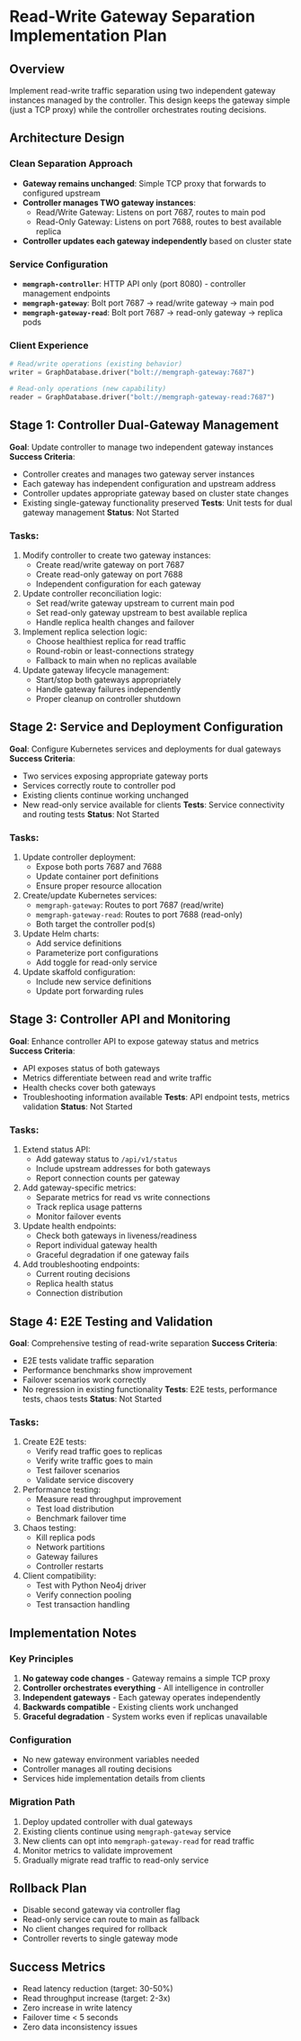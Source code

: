 # Read-Write Gateway Separation Implementation Plan

## Overview
Implement read-write traffic separation using two independent gateway instances managed by the controller. This design keeps the gateway simple (just a TCP proxy) while the controller orchestrates routing decisions.

## Architecture Design

### Clean Separation Approach
- **Gateway remains unchanged**: Simple TCP proxy that forwards to configured upstream
- **Controller manages TWO gateway instances**:
  - Read/Write Gateway: Listens on port 7687, routes to main pod
  - Read-Only Gateway: Listens on port 7688, routes to best available replica
- **Controller updates each gateway independently** based on cluster state

### Service Configuration
- **`memgraph-controller`**: HTTP API only (port 8080) - controller management endpoints
- **`memgraph-gateway`**: Bolt port 7687 → read/write gateway → main pod
- **`memgraph-gateway-read`**: Bolt port 7687 → read-only gateway → replica pods

### Client Experience
```python
# Read/write operations (existing behavior)
writer = GraphDatabase.driver("bolt://memgraph-gateway:7687")

# Read-only operations (new capability)
reader = GraphDatabase.driver("bolt://memgraph-gateway-read:7687")
```

## Stage 1: Controller Dual-Gateway Management
**Goal**: Update controller to manage two independent gateway instances
**Success Criteria**:
- Controller creates and manages two gateway server instances
- Each gateway has independent configuration and upstream address
- Controller updates appropriate gateway based on cluster state changes
- Existing single-gateway functionality preserved
**Tests**: Unit tests for dual gateway management
**Status**: Not Started

### Tasks:
1. Modify controller to create two gateway instances:
   - Create read/write gateway on port 7687
   - Create read-only gateway on port 7688
   - Independent configuration for each gateway
2. Update controller reconciliation logic:
   - Set read/write gateway upstream to current main pod
   - Set read-only gateway upstream to best available replica
   - Handle replica health changes and failover
3. Implement replica selection logic:
   - Choose healthiest replica for read traffic
   - Round-robin or least-connections strategy
   - Fallback to main when no replicas available
4. Update gateway lifecycle management:
   - Start/stop both gateways appropriately
   - Handle gateway failures independently
   - Proper cleanup on controller shutdown

## Stage 2: Service and Deployment Configuration
**Goal**: Configure Kubernetes services and deployments for dual gateways
**Success Criteria**:
- Two services exposing appropriate gateway ports
- Services correctly route to controller pod
- Existing clients continue working unchanged
- New read-only service available for clients
**Tests**: Service connectivity and routing tests
**Status**: Not Started

### Tasks:
1. Update controller deployment:
   - Expose both ports 7687 and 7688
   - Update container port definitions
   - Ensure proper resource allocation
2. Create/update Kubernetes services:
   - `memgraph-gateway`: Routes to port 7687 (read/write)
   - `memgraph-gateway-read`: Routes to port 7688 (read-only)
   - Both target the controller pod(s)
3. Update Helm charts:
   - Add service definitions
   - Parameterize port configurations
   - Add toggle for read-only service
4. Update skaffold configuration:
   - Include new service definitions
   - Update port forwarding rules

## Stage 3: Controller API and Monitoring
**Goal**: Enhance controller API to expose gateway status and metrics
**Success Criteria**:
- API exposes status of both gateways
- Metrics differentiate between read and write traffic
- Health checks cover both gateways
- Troubleshooting information available
**Tests**: API endpoint tests, metrics validation
**Status**: Not Started

### Tasks:
1. Extend status API:
   - Add gateway status to `/api/v1/status`
   - Include upstream addresses for both gateways
   - Report connection counts per gateway
2. Add gateway-specific metrics:
   - Separate metrics for read vs write connections
   - Track replica usage patterns
   - Monitor failover events
3. Update health endpoints:
   - Check both gateways in liveness/readiness
   - Report individual gateway health
   - Graceful degradation if one gateway fails
4. Add troubleshooting endpoints:
   - Current routing decisions
   - Replica health status
   - Connection distribution

## Stage 4: E2E Testing and Validation
**Goal**: Comprehensive testing of read-write separation
**Success Criteria**:
- E2E tests validate traffic separation
- Performance benchmarks show improvement
- Failover scenarios work correctly
- No regression in existing functionality
**Tests**: E2E tests, performance tests, chaos tests
**Status**: Not Started

### Tasks:
1. Create E2E tests:
   - Verify read traffic goes to replicas
   - Verify write traffic goes to main
   - Test failover scenarios
   - Validate service discovery
2. Performance testing:
   - Measure read throughput improvement
   - Test load distribution
   - Benchmark failover time
3. Chaos testing:
   - Kill replica pods
   - Network partitions
   - Gateway failures
   - Controller restarts
4. Client compatibility:
   - Test with Python Neo4j driver
   - Verify connection pooling
   - Test transaction handling

## Implementation Notes

### Key Principles
1. **No gateway code changes** - Gateway remains a simple TCP proxy
2. **Controller orchestrates everything** - All intelligence in controller
3. **Independent gateways** - Each gateway operates independently
4. **Backwards compatible** - Existing clients work unchanged
5. **Graceful degradation** - System works even if replicas unavailable

### Configuration
- No new gateway environment variables needed
- Controller manages all routing decisions
- Services hide implementation details from clients

### Migration Path
1. Deploy updated controller with dual gateways
2. Existing clients continue using `memgraph-gateway` service
3. New clients can opt into `memgraph-gateway-read` for read traffic
4. Monitor metrics to validate improvement
5. Gradually migrate read traffic to read-only service

## Rollback Plan
- Disable second gateway via controller flag
- Read-only service can route to main as fallback
- No client changes required for rollback
- Controller reverts to single gateway mode

## Success Metrics
- Read latency reduction (target: 30-50%)
- Read throughput increase (target: 2-3x)
- Zero increase in write latency
- Failover time < 5 seconds
- Zero data inconsistency issues